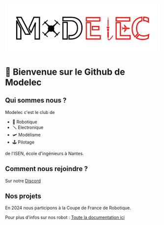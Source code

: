 <img src="/profile/logo complet long.png" alt="Logo Modelec" title="Logo Modelec">

# 🚀 Bienvenue sur le Github de Modelec

## Qui sommes nous ?

Modelec c'est le club de 
- 🤖 Robotique
- 🪛 Electronique
- 🛩️ Modélisme
- 🕹️ Pilotage

de l'ISEN, école d'ingénieurs à Nantes.

## Comment nous rejoindre ?
Sur notre [Discord](https://discord.gg/Nz7VEpgTKs)

## Nos projets
En 2024 nous participons à la Coupe de France de Robotique.

Pour plus d'infos sur nos robot : [Toute la documentation ici](https://modelec.github.io/Documentations/pr%C3%A9sentation.html)
